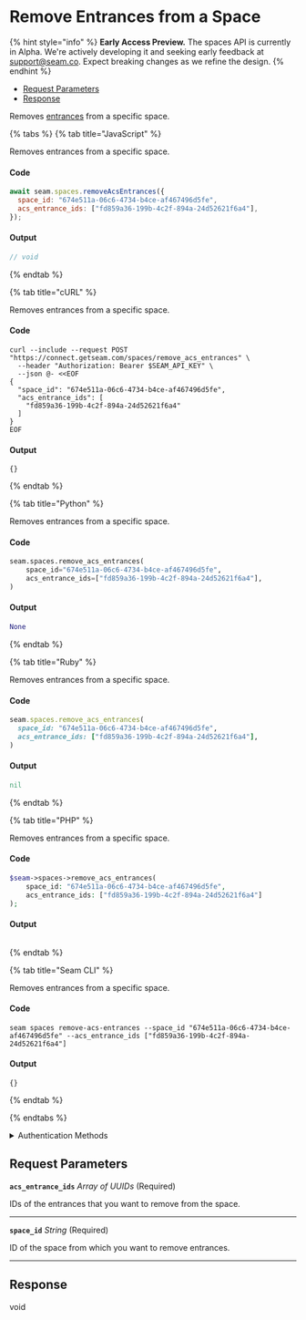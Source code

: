 # Remove Entrances from a Space
{% hint style="info" %}
**Early Access Preview.** The spaces API is currently in Alpha. We're actively developing it and seeking early feedback at [support@seam.co](mailto:support@seam.co). Expect breaking changes as we refine the design.
{% endhint %}

- [Request Parameters](#request-parameters)
- [Response](#response)

Removes [entrances](../../capability-guides/access-systems/retrieving-entrance-details.md) from a specific space.


{% tabs %}
{% tab title="JavaScript" %}

Removes entrances from a specific space.

#### Code

```javascript
await seam.spaces.removeAcsEntrances({
  space_id: "674e511a-06c6-4734-b4ce-af467496d5fe",
  acs_entrance_ids: ["fd859a36-199b-4c2f-894a-24d52621f6a4"],
});
```

#### Output

```javascript
// void
```
{% endtab %}

{% tab title="cURL" %}

Removes entrances from a specific space.

#### Code

```curl
curl --include --request POST "https://connect.getseam.com/spaces/remove_acs_entrances" \
  --header "Authorization: Bearer $SEAM_API_KEY" \
  --json @- <<EOF
{
  "space_id": "674e511a-06c6-4734-b4ce-af467496d5fe",
  "acs_entrance_ids": [
    "fd859a36-199b-4c2f-894a-24d52621f6a4"
  ]
}
EOF
```

#### Output

```curl
{}
```
{% endtab %}

{% tab title="Python" %}

Removes entrances from a specific space.

#### Code

```python
seam.spaces.remove_acs_entrances(
    space_id="674e511a-06c6-4734-b4ce-af467496d5fe",
    acs_entrance_ids=["fd859a36-199b-4c2f-894a-24d52621f6a4"],
)
```

#### Output

```python
None
```
{% endtab %}

{% tab title="Ruby" %}

Removes entrances from a specific space.

#### Code

```ruby
seam.spaces.remove_acs_entrances(
  space_id: "674e511a-06c6-4734-b4ce-af467496d5fe",
  acs_entrance_ids: ["fd859a36-199b-4c2f-894a-24d52621f6a4"],
)
```

#### Output

```ruby
nil
```
{% endtab %}

{% tab title="PHP" %}

Removes entrances from a specific space.

#### Code

```php
$seam->spaces->remove_acs_entrances(
    space_id: "674e511a-06c6-4734-b4ce-af467496d5fe",
    acs_entrance_ids: ["fd859a36-199b-4c2f-894a-24d52621f6a4"]
);
```

#### Output

```php

```
{% endtab %}

{% tab title="Seam CLI" %}

Removes entrances from a specific space.

#### Code

```seam_cli
seam spaces remove-acs-entrances --space_id "674e511a-06c6-4734-b4ce-af467496d5fe" --acs_entrance_ids ["fd859a36-199b-4c2f-894a-24d52621f6a4"]
```

#### Output

```seam_cli
{}
```
{% endtab %}

{% endtabs %}


<details>

<summary>Authentication Methods</summary>

- API key
- Personal access token
  <br>Must also include the `seam-workspace` header in the request.

To learn more, see [Authentication](https://docs.seam.co/latest/api/authentication).
</details>

## Request Parameters

**`acs_entrance_ids`** *Array* *of UUIDs* (Required)

IDs of the entrances that you want to remove from the space.

---

**`space_id`** *String* (Required)

ID of the space from which you want to remove entrances.

---


## Response

void

